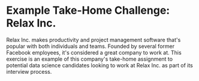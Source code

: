 # Example Take-Home Challenge: Relax Inc.
Relax Inc. makes productivity and project management software that's popular with both individuals and teams. Founded by several former Facebook employees, it's considered a great company to work at. This exercise is an example of this company's take-home assignment to potential data science candidates looking to work at Relax Inc. as part of its interview process.
